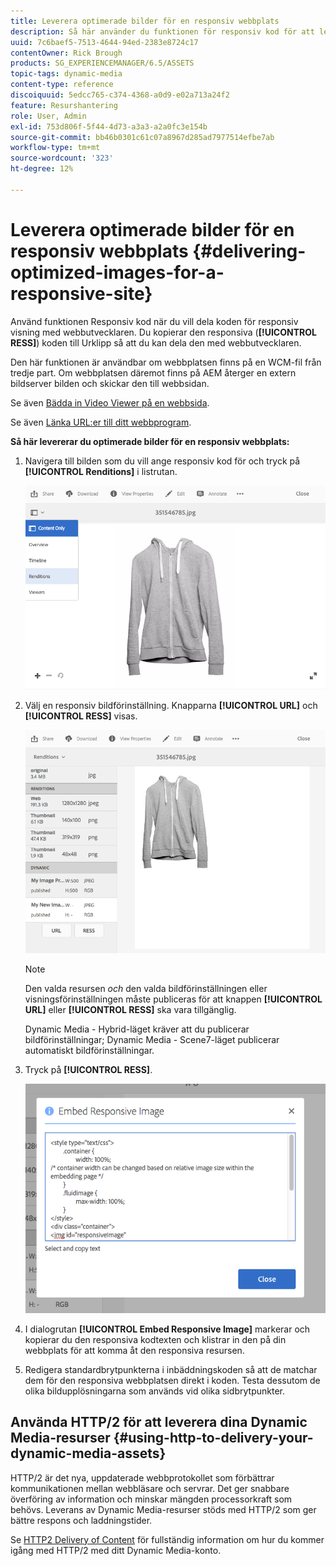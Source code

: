 ```yaml
---
title: Leverera optimerade bilder för en responsiv webbplats
description: Så här använder du funktionen för responsiv kod för att leverera optimerade bilder
uuid: 7c6baef5-7513-4644-94ed-2383e8724c17
contentOwner: Rick Brough
products: SG_EXPERIENCEMANAGER/6.5/ASSETS
topic-tags: dynamic-media
content-type: reference
discoiquuid: 5edcc765-c374-4368-a0d9-e02a713a24f2
feature: Resurshantering
role: User, Admin
exl-id: 753d806f-5f44-4d73-a3a3-a2a0fc3e154b
source-git-commit: bb46b0301c61c07a8967d285ad7977514efbe7ab
workflow-type: tm+mt
source-wordcount: '323'
ht-degree: 12%

---
```


# Leverera optimerade bilder för en responsiv webbplats {#delivering-optimized-images-for-a-responsive-site}

Använd funktionen Responsiv kod när du vill dela koden för responsiv visning med webbutvecklaren. Du kopierar den responsiva (**[!UICONTROL RESS]**) koden till Urklipp så att du kan dela den med webbutvecklaren.

Den här funktionen är användbar om webbplatsen finns på en WCM-fil från tredje part. Om webbplatsen däremot finns på AEM återger en extern bildserver bilden och skickar den till webbsidan.

Se även [Bädda in Video Viewer på en webbsida](embed-code.md).

Se även [Länka URL:er till ditt webbprogram](linking-urls-to-yourwebapplication.md).

**Så här levererar du optimerade bilder för en responsiv webbplats:**

1. Navigera till bilden som du vill ange responsiv kod för och tryck på **[!UICONTROL Renditions]** i listrutan.

   ![chlimage_1-408](assets/chlimage_1-408.png)

1. Välj en responsiv bildförinställning. Knapparna **[!UICONTROL URL]** och **[!UICONTROL RESS]** visas.

   ![chlimage_1-409](assets/chlimage_1-208.png)

   >[!NOTE]
   >
   >Den valda resursen *och* den valda bildförinställningen eller visningsförinställningen måste publiceras för att knappen **[!UICONTROL URL]** eller **[!UICONTROL RESS]** ska vara tillgänglig.
   >
   >Dynamic Media - Hybrid-läget kräver att du publicerar bildförinställningar; Dynamic Media - Scene7-läget publicerar automatiskt bildförinställningar.

1. Tryck på **[!UICONTROL RESS]**.

   ![chlimage_1-410](assets/chlimage_1-410.png)

1. I dialogrutan **[!UICONTROL Embed Responsive Image]** markerar och kopierar du den responsiva kodtexten och klistrar in den på din webbplats för att komma åt den responsiva resursen.
1. Redigera standardbrytpunkterna i inbäddningskoden så att de matchar dem för den responsiva webbplatsen direkt i koden. Testa dessutom de olika bildupplösningarna som används vid olika sidbrytpunkter.

## Använda HTTP/2 för att leverera dina Dynamic Media-resurser {#using-http-to-delivery-your-dynamic-media-assets}

HTTP/2 är det nya, uppdaterade webbprotokollet som förbättrar kommunikationen mellan webbläsare och servrar. Det ger snabbare överföring av information och minskar mängden processorkraft som behövs. Leverans av Dynamic Media-resurser stöds med HTTP/2 som ger bättre respons och laddningstider.

Se [HTTP2 Delivery of Content](http2.md) för fullständig information om hur du kommer igång med HTTP/2 med ditt Dynamic Media-konto.
